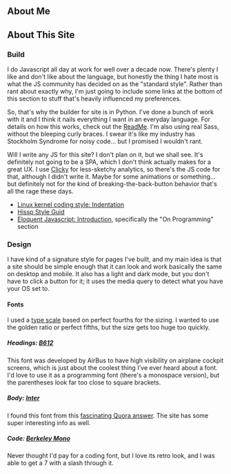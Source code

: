 ## About Me

## About This Site

### Build
I do Javascript all day at work for well over a decade now. There's plenty I like and don't like about the language, but
honestly the thing I hate most is what the JS community has decided on as the "standard style". Rather than rant about
exactly why, I'm just going to include some links at the bottom of this section to stuff that's heavily
influenced my preferences.

So, that's why the builder for site is in Python. I've done a bunch of work with it and I think it nails everything
I want in an everyday language. For details on how this works, check out the 
[ReadMe](https://github.com/andybp85/andybp85.github.io). I'm also using real Sass, without the bleeping curly braces. I
swear it's like my industry has Stockholm Syndrome for noisy code... but I promised I wouldn't rant.

Will I write any JS for this site? I don't plan on it, but we shall see. It's definitely not going to be a SPA,
which I don't think actually makes for a great UX. I use [Clicky](https://clicky.com/) for less-sketchy analytics, so
there's the JS code for that, although I didn't write it. Maybe for some animations or something... but definitely not
for the kind of breaking-the-back-button behavior that's all the rage these days.

* [Linux kernel coding style: Indentation](https://www.kernel.org/doc/html/v4.10/process/coding-style.html#indentation)
* [Hissp Style Guid](https://hissp.readthedocs.io/en/latest/style_guide.html)
* [Eloquent Javascript: Introduction](https://eloquentjavascript.net/2nd_edition/00_intro.html), specifically the
"On Programming" section

### Design

I have kind of a signature style for pages I've built, and my main idea is that a site should be simple enough that it
can look and work basically the same on desktop and mobile. It also has a light and dark mode, but you don't have to
click a button for it; it uses the media query to detect what you have your OS set to.

#### Fonts

I used a [type scale](https://type-scale.com/) based on perfect fourths for the sizing. I wanted to use the golden
ratio or perfect fifths, but the size gets too huge too quickly.

##### Headings: [B612](https://b612-font.com/)

This font was developed by AirBus to have high visibility on airplane cockpit screens, which is just about the coolest
thing I've ever heard about a font. I'd love to use it as a programming font (there's a monospace version), but the
parentheses look far too close to square brackets.

##### Body: [Inter](https://rsms.me/inter/)

I found this font from this [fascinating Quora answer](https://www.quora.com/What-is-the-most-readable-font-for-the-screen).
The site has some super interesting info as well.

##### Code: [Berkeley Mono](https://berkeleygraphics.com/typefaces/berkeley-mono/)

Never thought I'd pay for a coding font, but I love its retro look, and I was able to get a 7 with a slash through it.

